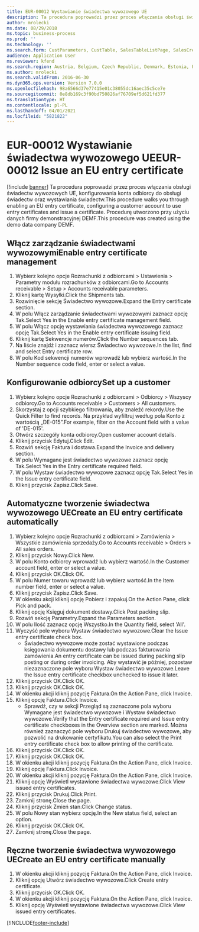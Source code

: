 ```yaml
---
title: EUR-00012 Wystawianie świadectwa wywozowego UE
description: Ta procedura poprowadzi przez proces włączania obsługi świadectw wywozowych UE, konfigurowania konta odbiorcy do obsługi świadectw oraz wystawiania świadectw.
author: mrolecki
ms.date: 08/29/2018
ms.topic: business-process
ms.prod: ''
ms.technology: ''
ms.search.form: CustParameters, CustTable, SalesTableListPage, SalesCreateOrder, SalesTable, SalesEditLines,  CustInvoiceJournal, CustEntryCertificateJour_W, SrsReportViewerForm
audience: Application User
ms.reviewer: kfend
ms.search.region: Austria, Belgium, Czech Republic, Denmark, Estonia, Finland, France, Germany, Hungary, Ireland, Italy, Latvia, Lithuania, Netherlands, Poland, Spain, Sweden, United Kingdom
ms.author: mrolecki
ms.search.validFrom: 2016-06-30
ms.dyn365.ops.version: Version 7.0.0
ms.openlocfilehash: 98a6566d37e77415e01c38055dc16aec35c5ce7e
ms.sourcegitcommit: 0e8db169c3f90bd750826af76709ef5d621fd377
ms.translationtype: HT
ms.contentlocale: pl-PL
ms.lasthandoff: 04/01/2021
ms.locfileid: "5821822"
---
```

# <a name="eur-00012-issue-an-eu-entry-certificate"></a><span data-ttu-id="c12d9-103">EUR-00012 Wystawianie świadectwa wywozowego UE</span><span class="sxs-lookup"><span data-stu-id="c12d9-103">EUR-00012 Issue an EU entry certificate</span></span>

[!include [banner](../../includes/banner.md)]
<span data-ttu-id="c12d9-104">Ta procedura poprowadzi przez proces włączania obsługi świadectw wywozowych UE, konfigurowania konta odbiorcy do obsługi świadectw oraz wystawiania świadectw.</span><span class="sxs-lookup"><span data-stu-id="c12d9-104">This procedure walks you through enabling an EU entry certificate, configuring a customer account to use entry certificates and issue a certificate.</span></span> <span data-ttu-id="c12d9-105">Procedurę utworzono przy użyciu danych firmy demonstracyjnej DEMF.</span><span class="sxs-lookup"><span data-stu-id="c12d9-105">This procedure was created using the demo data company DEMF.</span></span>


## <a name="enable-entry-certificate-management"></a><span data-ttu-id="c12d9-106">Włącz zarządzanie świadectwami wywozowymi</span><span class="sxs-lookup"><span data-stu-id="c12d9-106">Enable entry certificate management</span></span>
1. <span data-ttu-id="c12d9-107">Wybierz kolejno opcje Rozrachunki z odbiorcami > Ustawienia > Parametry modułu rozrachunków z odbiorcami.</span><span class="sxs-lookup"><span data-stu-id="c12d9-107">Go to Accounts receivable > Setup > Accounts receivable parameters.</span></span>
2. <span data-ttu-id="c12d9-108">Kliknij kartę Wysyłki.</span><span class="sxs-lookup"><span data-stu-id="c12d9-108">Click the Shipments tab.</span></span>
3. <span data-ttu-id="c12d9-109">Rozwinięcie sekcję Świadectwo wywozowe.</span><span class="sxs-lookup"><span data-stu-id="c12d9-109">Expand the Entry certificate section.</span></span>
4. <span data-ttu-id="c12d9-110">W polu Włącz zarządzanie świadectwami wywozowymi zaznacz opcję Tak.</span><span class="sxs-lookup"><span data-stu-id="c12d9-110">Select Yes in the Enable entry certificate management field.</span></span>
5. <span data-ttu-id="c12d9-111">W polu Włącz opcję wystawiania świadectwa wywozowego zaznacz opcję Tak.</span><span class="sxs-lookup"><span data-stu-id="c12d9-111">Select Yes in the Enable entry certificate issuing field.</span></span>
6. <span data-ttu-id="c12d9-112">Kliknij kartę Sekwencje numerów.</span><span class="sxs-lookup"><span data-stu-id="c12d9-112">Click the Number sequences tab.</span></span>
7. <span data-ttu-id="c12d9-113">Na liście znajdź i zaznacz wiersz Świadectwo wywozowe.</span><span class="sxs-lookup"><span data-stu-id="c12d9-113">In the list, find and select Entry certificate row.</span></span>
8. <span data-ttu-id="c12d9-114">W polu Kod sekwencji numerów wprowadź lub wybierz wartość.</span><span class="sxs-lookup"><span data-stu-id="c12d9-114">In the Number sequence code field, enter or select a value.</span></span>

## <a name="set-up-a-customer"></a><span data-ttu-id="c12d9-115">Konfigurowanie odbiorcy</span><span class="sxs-lookup"><span data-stu-id="c12d9-115">Set up a customer</span></span>
1. <span data-ttu-id="c12d9-116">Wybierz kolejno opcje Rozrachunki z odbiorcami > Odbiorcy > Wszyscy odbiorcy.</span><span class="sxs-lookup"><span data-stu-id="c12d9-116">Go to Accounts receivable > Customers > All customers.</span></span>
2. <span data-ttu-id="c12d9-117">Skorzystaj z opcji szybkiego filtrowania, aby znaleźć rekordy.</span><span class="sxs-lookup"><span data-stu-id="c12d9-117">Use the Quick Filter to find records.</span></span> <span data-ttu-id="c12d9-118">Na przykład wyfiltruj według pola Konto z wartością „DE-015”.</span><span class="sxs-lookup"><span data-stu-id="c12d9-118">For example, filter on the Account field with a value of 'DE-015'.</span></span>
3. <span data-ttu-id="c12d9-119">Otwórz szczegóły konta odbiorcy.</span><span class="sxs-lookup"><span data-stu-id="c12d9-119">Open customer account details.</span></span>
4. <span data-ttu-id="c12d9-120">Kliknij przycisk Edytuj.</span><span class="sxs-lookup"><span data-stu-id="c12d9-120">Click Edit.</span></span>
5. <span data-ttu-id="c12d9-121">Rozwiń sekcję Faktura i dostawa.</span><span class="sxs-lookup"><span data-stu-id="c12d9-121">Expand the Invoice and delivery section.</span></span>
6. <span data-ttu-id="c12d9-122">W polu Wymagane jest świadectwo wywozowe zaznacz opcję Tak.</span><span class="sxs-lookup"><span data-stu-id="c12d9-122">Select Yes in the Entry certificate required field.</span></span>
7. <span data-ttu-id="c12d9-123">W polu Wystaw świadectwo wywozowe zaznacz opcję Tak.</span><span class="sxs-lookup"><span data-stu-id="c12d9-123">Select Yes in the Issue entry certificate field.</span></span>
8. <span data-ttu-id="c12d9-124">Kliknij przycisk Zapisz.</span><span class="sxs-lookup"><span data-stu-id="c12d9-124">Click Save.</span></span>

## <a name="create-an-eu-entry-certificate-automatically"></a><span data-ttu-id="c12d9-125">Automatyczne tworzenie świadectwa wywozowego UE</span><span class="sxs-lookup"><span data-stu-id="c12d9-125">Create an EU entry certificate automatically</span></span>
1. <span data-ttu-id="c12d9-126">Wybierz kolejno opcje Rozrachunki z odbiorcami > Zamówienia > Wszystkie zamówienia sprzedaży.</span><span class="sxs-lookup"><span data-stu-id="c12d9-126">Go to Accounts receivable > Orders > All sales orders.</span></span>
2. <span data-ttu-id="c12d9-127">Kliknij przycisk Nowy.</span><span class="sxs-lookup"><span data-stu-id="c12d9-127">Click New.</span></span>
3. <span data-ttu-id="c12d9-128">W polu Konto odbiorcy wprowadź lub wybierz wartość.</span><span class="sxs-lookup"><span data-stu-id="c12d9-128">In the Customer account field, enter or select a value.</span></span>
4. <span data-ttu-id="c12d9-129">Kliknij przycisk OK.</span><span class="sxs-lookup"><span data-stu-id="c12d9-129">Click OK.</span></span>
5. <span data-ttu-id="c12d9-130">W polu Numer towaru wprowadź lub wybierz wartość.</span><span class="sxs-lookup"><span data-stu-id="c12d9-130">In the Item number field, enter or select a value.</span></span>
6. <span data-ttu-id="c12d9-131">Kliknij przycisk Zapisz.</span><span class="sxs-lookup"><span data-stu-id="c12d9-131">Click Save.</span></span>
7. <span data-ttu-id="c12d9-132">W okienku akcji kliknij opcję Pobierz i zapakuj.</span><span class="sxs-lookup"><span data-stu-id="c12d9-132">On the Action Pane, click Pick and pack.</span></span>
8. <span data-ttu-id="c12d9-133">Kliknij opcję Księguj dokument dostawy.</span><span class="sxs-lookup"><span data-stu-id="c12d9-133">Click Post packing slip.</span></span>
9. <span data-ttu-id="c12d9-134">Rozwiń sekcję Parametry.</span><span class="sxs-lookup"><span data-stu-id="c12d9-134">Expand the Parameters section.</span></span>
10. <span data-ttu-id="c12d9-135">W polu Ilość zaznacz opcję Wszystko.</span><span class="sxs-lookup"><span data-stu-id="c12d9-135">In the Quantity field, select 'All'.</span></span>
11. <span data-ttu-id="c12d9-136">Wyczyść pole wyboru Wystaw świadectwo wywozowe.</span><span class="sxs-lookup"><span data-stu-id="c12d9-136">Clear the Issue entry certificate check box.</span></span>
    * <span data-ttu-id="c12d9-137">Świadectwo wywozowe może zostać wystawione podczas księgowania dokumentu dostawy lub podczas fakturowania zamówienia.</span><span class="sxs-lookup"><span data-stu-id="c12d9-137">An entry certificate can be issued during packing slip posting or during order invoicing.</span></span> <span data-ttu-id="c12d9-138">Aby wystawić je później, pozostaw niezaznaczone pole wyboru Wystaw świadectwo wywozowe.</span><span class="sxs-lookup"><span data-stu-id="c12d9-138">Leave the Issue entry certificate checkbox unchecked to issue it later.</span></span>  
12. <span data-ttu-id="c12d9-139">Kliknij przycisk OK.</span><span class="sxs-lookup"><span data-stu-id="c12d9-139">Click OK.</span></span>
13. <span data-ttu-id="c12d9-140">Kliknij przycisk OK.</span><span class="sxs-lookup"><span data-stu-id="c12d9-140">Click OK.</span></span>
14. <span data-ttu-id="c12d9-141">W okienku akcji kliknij pozycję Faktura.</span><span class="sxs-lookup"><span data-stu-id="c12d9-141">On the Action Pane, click Invoice.</span></span>
15. <span data-ttu-id="c12d9-142">Kliknij opcję Faktura.</span><span class="sxs-lookup"><span data-stu-id="c12d9-142">Click Invoice.</span></span>
    * <span data-ttu-id="c12d9-143">Sprawdź, czy w sekcji Przegląd są zaznaczone pola wyboru Wymagane jest świadectwo wywozowe i Wystaw świadectwo wywozowe.</span><span class="sxs-lookup"><span data-stu-id="c12d9-143">Verify that the Entry certificate required and Issue entry certificate checkboxes in the Overview section are marked.</span></span>  <span data-ttu-id="c12d9-144">Można również zaznaczyć pole wyboru Drukuj świadectwo wywozowe, aby pozwolić na drukowanie certyfikatu.</span><span class="sxs-lookup"><span data-stu-id="c12d9-144">You can also select the Print entry certificate check box to allow printing of the certificate.</span></span>  
16. <span data-ttu-id="c12d9-145">Kliknij przycisk OK.</span><span class="sxs-lookup"><span data-stu-id="c12d9-145">Click OK.</span></span>
17. <span data-ttu-id="c12d9-146">Kliknij przycisk OK.</span><span class="sxs-lookup"><span data-stu-id="c12d9-146">Click OK.</span></span>
18. <span data-ttu-id="c12d9-147">W okienku akcji kliknij pozycję Faktura.</span><span class="sxs-lookup"><span data-stu-id="c12d9-147">On the Action Pane, click Invoice.</span></span>
19. <span data-ttu-id="c12d9-148">Kliknij opcję Faktura.</span><span class="sxs-lookup"><span data-stu-id="c12d9-148">Click Invoice.</span></span>
20. <span data-ttu-id="c12d9-149">W okienku akcji kliknij pozycję Faktura.</span><span class="sxs-lookup"><span data-stu-id="c12d9-149">On the Action Pane, click Invoice.</span></span>
21. <span data-ttu-id="c12d9-150">Kliknij opcję Wyświetl wystawione świadectwa wywozowe.</span><span class="sxs-lookup"><span data-stu-id="c12d9-150">Click View issued entry certificates.</span></span>
22. <span data-ttu-id="c12d9-151">Kliknij przycisk Drukuj.</span><span class="sxs-lookup"><span data-stu-id="c12d9-151">Click Print.</span></span>
23. <span data-ttu-id="c12d9-152">Zamknij stronę.</span><span class="sxs-lookup"><span data-stu-id="c12d9-152">Close the page.</span></span>
24. <span data-ttu-id="c12d9-153">Kliknij przycisk Zmień stan.</span><span class="sxs-lookup"><span data-stu-id="c12d9-153">Click Change status.</span></span>
25. <span data-ttu-id="c12d9-154">W polu Nowy stan wybierz opcję.</span><span class="sxs-lookup"><span data-stu-id="c12d9-154">In the New status field, select an option.</span></span>
26. <span data-ttu-id="c12d9-155">Kliknij przycisk OK.</span><span class="sxs-lookup"><span data-stu-id="c12d9-155">Click OK.</span></span>
27. <span data-ttu-id="c12d9-156">Zamknij stronę.</span><span class="sxs-lookup"><span data-stu-id="c12d9-156">Close the page.</span></span>

## <a name="create-an-eu-entry-certificate-manually"></a><span data-ttu-id="c12d9-157">Ręczne tworzenie świadectwa wywozowego UE</span><span class="sxs-lookup"><span data-stu-id="c12d9-157">Create an EU entry certificate manually</span></span>
1. <span data-ttu-id="c12d9-158">W okienku akcji kliknij pozycję Faktura.</span><span class="sxs-lookup"><span data-stu-id="c12d9-158">On the Action Pane, click Invoice.</span></span>
2. <span data-ttu-id="c12d9-159">Kliknij opcję Utwórz świadectwo wywozowe.</span><span class="sxs-lookup"><span data-stu-id="c12d9-159">Click Create entry certificate.</span></span>
3. <span data-ttu-id="c12d9-160">Kliknij przycisk OK.</span><span class="sxs-lookup"><span data-stu-id="c12d9-160">Click OK.</span></span>
4. <span data-ttu-id="c12d9-161">W okienku akcji kliknij pozycję Faktura.</span><span class="sxs-lookup"><span data-stu-id="c12d9-161">On the Action Pane, click Invoice.</span></span>
5. <span data-ttu-id="c12d9-162">Kliknij opcję Wyświetl wystawione świadectwa wywozowe.</span><span class="sxs-lookup"><span data-stu-id="c12d9-162">Click View issued entry certificates.</span></span>



[!INCLUDE[footer-include](../../../includes/footer-banner.md)]